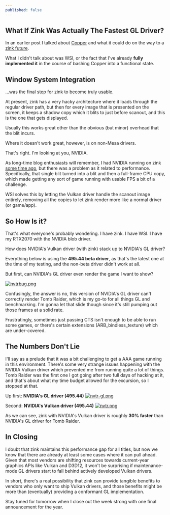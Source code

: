 ```yaml
---
published: false
---
```

## What If Zink Was Actually The Fastest GL Driver?

In an earlier post I talked about [Copper]({{site.url}}/pipe-magic) and what it could do on the way to a [zink future]({{site.url}}/the-future-is-nowish/).

What I didn't talk about was WSI, or the fact that I've already **fully implemented it** in the course of bashing Copper into a functional state.

## Window System Integration
...was the final step for zink to become truly usable.

At present, zink has a very hacky architecture where it loads through the regular driver path, but then for every image that is presented on the screen, it keeps a shadow copy which it blits to just before scanout, and this is the one that gets displayed.

Usually this works great other than the obvious (but minor) overhead that the blit incurs.

Where it doesn't work great, however, is on non-Mesa drivers.

That's right. I'm looking at you, NVIDIA.

As long-time blog enthusiasts will remember, I had NVIDIA running on zink [some time ago]({{site.url}}/nv), but there was a problem as it related to performance. Specifically, that single blit turned into a blit and then a full-frame CPU copy, which made getting any sort of game running with usable FPS a bit of a challenge.

WSI solves this by letting the Vulkan driver handle the scanout image entirely, removing all the copies to let zink render more like a normal driver (or game/app).

## So How Is it?
That's what everyone's probably wondering. I have zink. I have WSI. I have my RTX2070 with the NVIDIA blob driver.

How does NVIDIA's Vulkan driver (with zink) stack up to NVIDIA's GL driver?

Everything below is using the **495.44 beta driver**, as that's the latest one at the time of my testing, and the non-beta driver didn't work at all.

But first, can NVIDIA's GL driver even render the game I want to show?

[![nvtrbug.png]({{site.url}}/assets/nvtrbug.png)]({{site.url}}/assets/nvtrbug.png)

Confusingly, the answer is no, this version of NVIDIA's GL driver can't correctly render Tomb Raider, which is my go-to for all things GL and benchmarking. I'm gonna let that slide though since it's still pumping out those frames at a solid rate.

Frustratingly, sometimes just passing CTS isn't enough to be able to run some games, or there's certain extensions (ARB_bindless_texture) which are under-covered.

## The Numbers Don't Lie
I'll say as a prelude that it was a bit challenging to get a AAA game running in this environment. There's some very strange issues happening with the NVIDIA Vulkan driver which prevented me from running quite a lot of things. Tomb Raider was the first one I got going after two full days of hacking at it, and that's about what my time budget allowed for the excursion, so I stopped at that.

Up first: **NVIDIA's GL driver (495.44)**
[![nvtr-gl.png]({{site.url}}/assets/nvtr-gl.png)]({{site.url}}/assets/nvtr-gl.png)

Second: **NVIDIA's Vulkan driver (495.44)**
[![nvtr.png]({{site.url}}/assets/nvtr.png)]({{site.url}}/assets/nvtr.png)

As we can see, zink with NVIDIA's Vulkan driver is roughly **30% faster** than NVIDIA's GL driver for Tomb Raider.

## In Closing
I doubt that zink maintains this performance gap for all titles, but now we know that there are already at least some cases where it can pull ahead. Given that most vendors are shifting resources towards current-year graphics APIs like Vulkan and D3D12, it won't be surprising if maintenance-mode GL drivers start to fall behind actively developed Vulkan drivers.

In short, there's a real possibility that zink can provide tangible benefits to vendors who only want to ship Vulkan drivers, and those benefits might be more than (eventually) providing a conformant GL implementation.

Stay tuned for tomorrow when I close out the week strong with one final announcement for the year.